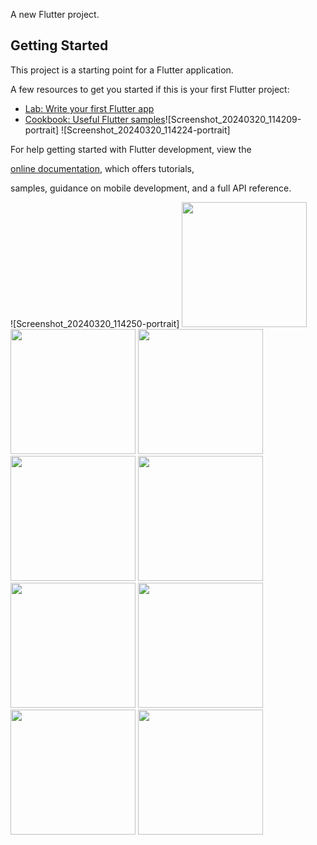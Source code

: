 
A new Flutter project.

## Getting Started

This project is a starting point for a Flutter application.

A few resources to get you started if this is your first Flutter project:

- [Lab: Write your first Flutter app](https://docs.flutter.dev/get-started/codelab)
- [Cookbook: Useful Flutter samples](https://docs.flutter.dev/cookbook)![Screenshot_20240320_114209-portrait]
![Screenshot_20240320_114224-portrait]


For help getting started with Flutter development, view the


[online documentation](https://docs.flutter.dev/), which offers tutorials,

samples, guidance on mobile development, and a full API reference.


<p>![Screenshot_20240320_114250-portrait]


  <img src = "https://github.com/Rajputniraj6983/resumeapp/assets/143181391/86e37cc1-a97c-44ab-ba6f-3f65abae0e87" width=200>
  <img src = "https://github.com/Rajputniraj6983/resumeapp/assets/143181391/70bcbbca-8dc0-4790-9265-54b670cb8bcc" width=200>
  <img src = "https://github.com/Rajputniraj6983/resumeapp/assets/143181391/c26b805b-6ac8-4032-9f64-3a4b34a86d5c" width=200>
  <img src = "https://github.com/Rajputniraj6983/resumeapp/assets/143181391/279b5804-9ba8-4015-a81c-8e0990f70032" width=200>
    <img src = "https://github.com/Rajputniraj6983/resumeapp/assets/143181391/523eff4a-5cd7-430a-8da1-b9f02e21c3c3" width=200>
    <img src = "https://github.com/Rajputniraj6983/resumeapp/assets/143181391/55a066de-2b9c-4b60-a2f8-fa846d5b3a53" width=200>
    <img src = "https://github.com/Rajputniraj6983/resumeapp/assets/143181391/fa03403f-66fa-46ee-9910-e7d5728b78f9" width=200>
    <img src = "https://github.com/Rajputniraj6983/resumeapp/assets/143181391/b1d53b29-c72d-4c02-96d3-b3e8c7fd4b39" width=200>
      <img src = "https://github.com/Rajputniraj6983/resumeapp/assets/143181391/50aaa5d1-6009-4a16-a55f-d93fd9f3f0fd" width=200>
</p>
